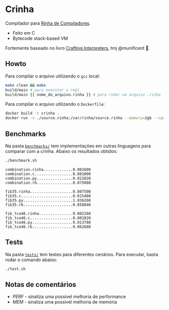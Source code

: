 # Crinha

Compilador para [Rinha de Compiladores](https://github.com/aripiprazole/rinha-de-compiler).
- Feito em C
- Bytecode stack-based VM

Fortemente baseado no livro [Crafting Interpreters](https://craftinginterpreters.com/), tmj @munificent 🤙.

## Howto

Para compilar o arquivo utilizando o `gcc` local:
```sh
make clean && make
build/main # para executar o repl
build/main {{ nome_do_arquivo.rinha }} # para rodar um arquivo .rinha
```

Para compilar o arquivo utilizando o `Dockerfile`:
```sh
docker build -t crinha .
docker run -v ./source.rinha:/var/rinha/source.rinha --memory=2gb --cpus=2 -it crinha
```

## Benchmarks

Na pasta [`benchmarks/`](benchmarks/) tem implementações em outras linguagens para comparar com a crinha. Abaixo os resultados obtidos:

```bash
./benchmark.sh
```

```text
combination.rinha.............0.002600
combination.c.................0.001000
combination.py................0.022020
combination.rb................0.075080

fib35.rinha...................0.807500
fib35.c.......................0.015480
fib35.py......................1.036260
fib35.rb......................0.858840

fib_tco46.rinha...............0.002260
fib_tco46.c...................0.001020
fib_tco46.py..................0.013780
fib_tco46.rb..................0.062680
```

## Tests

Na pasta [`tests/`](tests/) tem testes para diferentes cenários. Para executar, basta rodar o comando abaixo:

```bash
./test.sh
```

## Notas de comentários
- _PERF_ - sinaliza uma possível melhoria de performance
- _MEM_ - sinaliza uma possível melhoria de memória